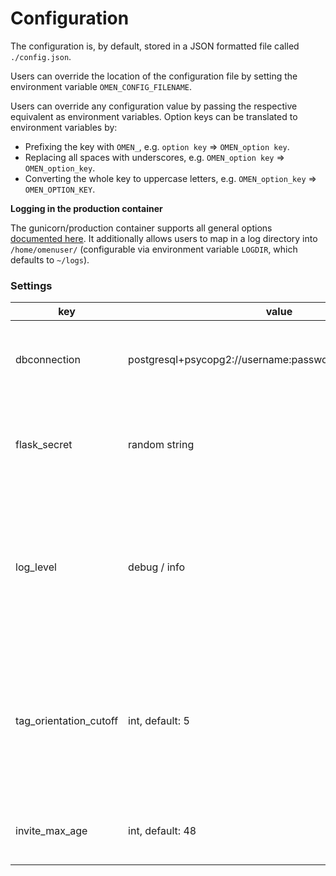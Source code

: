 # Configuration

The configuration is, by default, stored in a JSON formatted file called `./config.json`.

Users can override the location of the configuration file by setting the environment variable `OMEN_CONFIG_FILENAME`.

Users can override any configuration value by passing the respective equivalent as environment variables. Option keys can be translated to environment variables by:
- Prefixing the key with `OMEN_`, e.g. `option key` => `OMEN_option key`.
- Replacing all spaces with underscores, e.g. `OMEN_option key` => `OMEN_option_key`.
- Converting the whole key to uppercase letters, e.g. `OMEN_option_key` => `OMEN_OPTION_KEY`.

 **Logging in the production container** 

The gunicorn/production container supports all general options [documented here](https://github.com/tiangolo/meinheld-gunicorn-flask-docker). It additionally allows users to map in a log directory into `/home/omenuser/` (configurable via environment variable `LOGDIR`, which defaults to `~/logs`).

### Settings

| key                    | value                                                    | description                                                                                                                                                                                      |
|------------------------|----------------------------------------------------------|--------------------------------------------------------------------------------------------------------------------------------------------------------------------------------------------------|
| dbconnection           | postgresql+psycopg2://username:password@host:port/schema | The [SQLAlchemy](https://docs.sqlalchemy.org/en/13/core/connections.html) connection string to your database instance.                                                                           |
| flask_secret           | random string                                            | The [flask secret key](https://flask.palletsprojects.com/en/1.1.x/tutorial/deploy/?highlight=secret#configure-the-secret-key) used for flask-related ciphers (e.g. protecting session IDs).      |
| log_level              | debug / info                                             | Which [Python `logging`](https://docs.python.org/3/howto/logging.html) log level to use. Test instances are recommended to use `debug`, while production environments will likely prefer `info`. |
| tag_orientation_cutoff | int, default: 5                                          | At which number of tags / labels to switch from horizontal display to the vertical layout. Note: This setting is likely to be removed in a future version.                                       |
| invite_max_age         | int, default: 48                                         | Number of hours after which an invite link expires.  |
